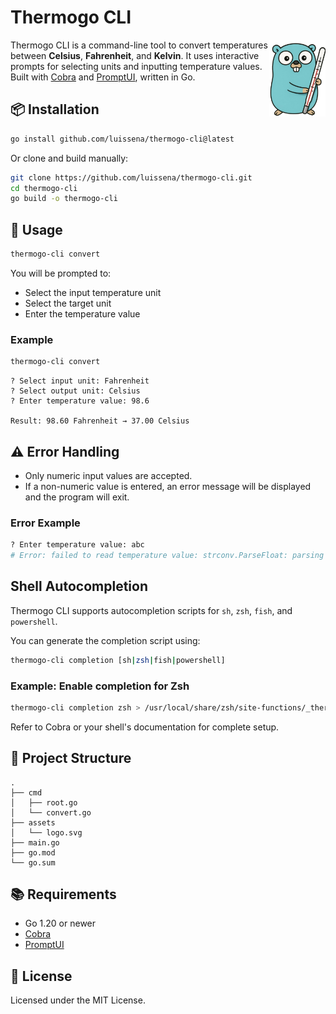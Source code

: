 # Thermogo CLI

<img align="right" width="90px" src="assets/logo.svg">

Thermogo CLI is a command-line tool to convert temperatures between **Celsius**, **Fahrenheit**, and **Kelvin**.
It uses interactive prompts for selecting units and inputting temperature values.
Built with [Cobra](https://github.com/spf13/cobra) and [PromptUI](https://github.com/manifoldco/promptui), written in Go.

## 📦 Installation

```sh
go install github.com/luissena/thermogo-cli@latest
```

Or clone and build manually:

```sh
git clone https://github.com/luissena/thermogo-cli.git
cd thermogo-cli
go build -o thermogo-cli
```

## 🚀 Usage

```sh
thermogo-cli convert
```

You will be prompted to:

- Select the input temperature unit
- Select the target unit
- Enter the temperature value

### Example

```sh
thermogo-cli convert
```

```
? Select input unit: Fahrenheit
? Select output unit: Celsius
? Enter temperature value: 98.6

Result: 98.60 Fahrenheit → 37.00 Celsius
```

## ⚠️ Error Handling

- Only numeric input values are accepted.
- If a non-numeric value is entered, an error message will be displayed and the program will exit.

### Error Example

```sh
? Enter temperature value: abc
# Error: failed to read temperature value: strconv.ParseFloat: parsing "abc": invalid syntax
```

## Shell Autocompletion

Thermogo CLI supports autocompletion scripts for `sh`, `zsh`, `fish`, and `powershell`.

You can generate the completion script using:

```sh
thermogo-cli completion [sh|zsh|fish|powershell]
```

### Example: Enable completion for Zsh

```sh
thermogo-cli completion zsh > /usr/local/share/zsh/site-functions/_thermogo-cli
```

Refer to Cobra or your shell's documentation for complete setup.

## 📁 Project Structure

```plaintext
.
├── cmd
│   ├── root.go
│   └── convert.go
├── assets
│   └── logo.svg
├── main.go
├── go.mod
└── go.sum
```

## 📚 Requirements

- Go 1.20 or newer
- [Cobra](https://github.com/spf13/cobra)
- [PromptUI](https://github.com/manifoldco/promptui)

## 📄 License

Licensed under the MIT License.
